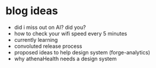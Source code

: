# blog ideas

- did i miss out on AI? did you?
- how to check your wifi speed every 5 minutes
- currently learning
- convoluted release process
- proposed ideas to help design system (forge-analytics)
- why athenaHealth needs a design system
